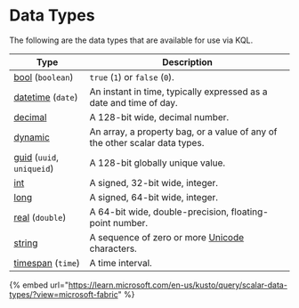 # Data Types

The following are the data types that are available for use via KQL.

| Type                                                                                                                    | Description                                                                 |
| ----------------------------------------------------------------------------------------------------------------------- | --------------------------------------------------------------------------- |
| [bool](https://learn.microsoft.com/en-us/kusto/query/scalar-data-types/bool?view=microsoft-fabric) (`boolean`)          | `true` (`1`) or `false` (`0`).                                              |
| [datetime](https://learn.microsoft.com/en-us/kusto/query/scalar-data-types/datetime?view=microsoft-fabric) (`date`)     | An instant in time, typically expressed as a date and time of day.          |
| [decimal](https://learn.microsoft.com/en-us/kusto/query/scalar-data-types/decimal?view=microsoft-fabric)                | A 128-bit wide, decimal number.                                             |
| [dynamic](https://learn.microsoft.com/en-us/kusto/query/scalar-data-types/dynamic?view=microsoft-fabric)                | An array, a property bag, or a value of any of the other scalar data types. |
| [guid](https://learn.microsoft.com/en-us/kusto/query/scalar-data-types/guid?view=microsoft-fabric) (`uuid`, `uniqueid`) | A 128-bit globally unique value.                                            |
| [int](https://learn.microsoft.com/en-us/kusto/query/scalar-data-types/int?view=microsoft-fabric)                        | A signed, 32-bit wide, integer.                                             |
| [long](https://learn.microsoft.com/en-us/kusto/query/scalar-data-types/long?view=microsoft-fabric)                      | A signed, 64-bit wide, integer.                                             |
| [real](https://learn.microsoft.com/en-us/kusto/query/scalar-data-types/real?view=microsoft-fabric) (`double`)           | A 64-bit wide, double-precision, floating-point number.                     |
| [string](https://learn.microsoft.com/en-us/kusto/query/scalar-data-types/string?view=microsoft-fabric)                  | A sequence of zero or more [Unicode](https://home.unicode.org/) characters. |
| [timespan](https://learn.microsoft.com/en-us/kusto/query/scalar-data-types/timespan?view=microsoft-fabric) (`time`)     | A time interval.                                                            |

{% embed url="https://learn.microsoft.com/en-us/kusto/query/scalar-data-types/?view=microsoft-fabric" %}
